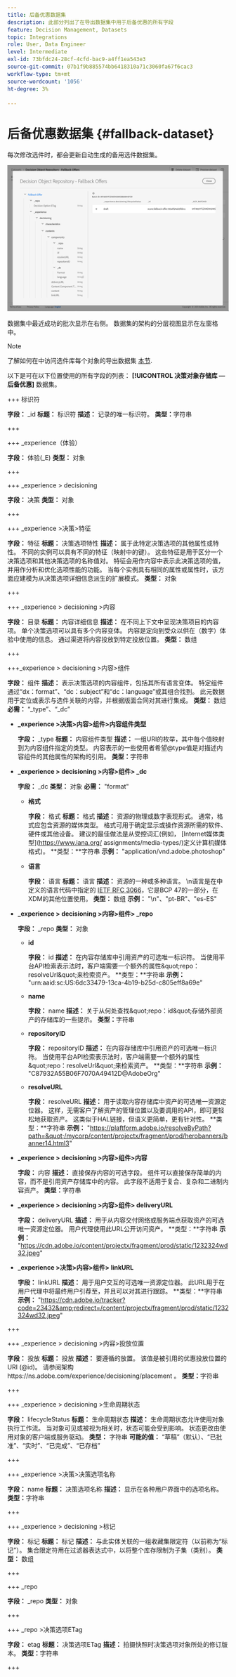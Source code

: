 ```yaml
---
title: 后备优惠数据集
description: 此部分列出了在导出数据集中用于后备优惠的所有字段
feature: Decision Management, Datasets
topic: Integrations
role: User, Data Engineer
level: Intermediate
exl-id: 73bfdc24-28cf-4cfd-bac9-a4ff1ea543e3
source-git-commit: 07b1f9b885574bb6418310a71c3060fa67f6cac3
workflow-type: tm+mt
source-wordcount: '1056'
ht-degree: 3%

---
```


# 后备优惠数据集 {#fallback-dataset}

每次修改选件时，都会更新自动生成的备用选件数据集。

![](../assets/dataset-fallback.png)

数据集中最近成功的批次显示在右侧。 数据集的架构的分层视图显示在左窗格中。

>[!NOTE]
>
>了解如何在中访问选件库每个对象的导出数据集 [本节](../export-catalog/access-dataset.md).

以下是可在以下位置使用的所有字段的列表： **[!UICONTROL 决策对象存储库 — 后备优惠]** 数据集。

+++ 标识符

**字段：** _id
**标题：** 标识符
**描述：** 记录的唯一标识符。
**类型：**&#x200B;字符串

+++

+++ _experience（体验）

**字段：** 体验(_E)
**类型：** 对象

+++

+++ _experience > decisioning

**字段：** 决策
**类型：** 对象

+++

+++ _experience >决策>特征

**字段：** 特征
**标题：** 决策选项特性
**描述：** 属于此特定决策选项的其他属性或特性。 不同的实例可以具有不同的特征（映射中的键）。 这些特征是用于区分一个决策选项和其他决策选项的名称值对。 特征会用作内容中表示此决策选项的值，并用作分析和优化选项性能的功能。 当每个实例具有相同的属性或属性时，该方面应建模为从决策选项详细信息派生的扩展模式。
**类型：** 对象

+++

<!--Field under Characteristics without title = additionalProperties? Desc = Value of the property. Type: string-->

+++ _experience > decisioning >内容

**字段：** 目录
**标题：** 内容详细信息
**描述：** 在不同上下文中呈现决策项目的内容项。 单个决策选项可以具有多个内容变体。 内容是定向到受众以供在（数字）体验中使用的信息。 通过渠道将内容投放到特定投放位置。
**类型：** 数组

+++

+++_experience > decisioning >内容>组件

**字段：** 组件
**描述：** 表示决策选项的内容组件，包括其所有语言变体。 特定组件通过“dx：format”、“dc：subject”和“dc：language”或其组合找到。 此元数据用于定位或表示与选件关联的内容，并根据版面合同对其进行集成。
**类型：** 数组
**必需：** “_type”、“_dc” <!--TBC?-->

* **_experience >决策>内容>组件>内容组件类型**

  **字段：** _type
  **标题：** 内容组件类型
  **描述：** 一组URI的枚举，其中每个值映射到为内容组件指定的类型。 内容表示的一些使用者希望@type值是对描述内容组件的其他属性的架构的引用。
  **类型：**&#x200B;字符串

* **_experience > decisioning >内容>组件> _dc**

  **字段：** _dc
  **类型：** 对象
  **必需：** &quot;format&quot;

   * **格式**

     **字段：** 格式
     **标题：** 格式
     **描述：** 资源的物理或数字表现形式。 通常，格式应包含资源的媒体类型。 格式可用于确定显示或操作资源所需的软件、硬件或其他设备。 建议的最佳做法是从受控词汇(例如， [Internet媒体类型](https://www.iana.org/ assignments/media-types/)定义计算机媒体格式)。
     **类型：**字符串
     **示例：** &quot;application/vnd.adobe.photoshop&quot;

   * **语言**

     **字段：** 语言
     **标题：** 语言
     **描述：** 资源的一种或多种语言。 \n语言是在中定义的语言代码中指定的 [IETF RFC 3066](https://www.ietf.org/rfc/rfc3066.txt)，它是BCP 47的一部分，在XDM的其他位置使用。
     **类型：** 数组
     **示例：** &quot;\n&quot;、&quot;pt-BR&quot;、&quot;es-ES&quot;

* **_experience > decisioning >内容>组件> _repo**

  **字段：** _repo
  **类型：** 对象

   * **id**

     **字段：** id
     **描述：** 在内容存储库中引用资产的可选唯一标识符。 当使用平台API检索表示法时，客户端需要一个额外的属性\&quot;repo：resolveUrl\&quot;来检索资产。
     **类型：**字符串
     **示例：** &quot;urn:aaid:sc:US:6dc33479-13ca-4b19-b25d-c805eff8a69e”

   * **name**

     **字段：** name
     **描述：** 关于从何处查找\&quot;repo：id\&quot;存储外部资产的存储库的一些提示。
     **类型：**&#x200B;字符串

   * **repositoryID**

     **字段：** repositoryID
     **描述：** 在内容存储库中引用资产的可选唯一标识符。 当使用平台API检索表示法时，客户端需要一个额外的属性\&quot;repo：resolveUrl\&quot;来检索资产。
     **类型：**字符串
     **示例：** &quot;C87932A55B06F7070A49412D@AdobeOrg&quot;

   * **resolveURL**

     **字段：** resolveURL
     **描述：** 用于读取内容存储库中资产的可选唯一资源定位器。 这样，无需客户了解资产的管理位置以及要调用的API，即可更轻松地获取资产。 这类似于HAL链接，但语义更简单，更有针对性。
     **类型：**字符串
     **示例：** &quot;https://plaftform.adobe.io/resolveByPath?path=&quot;/mycorp/content/projectx/fragment/prod/herobanners/banner14.html3&quot;

* **_experience > decisioning >内容>组件>内容**

  **字段：** 内容
  **描述：** 直接保存内容的可选字段。 组件可以直接保存简单的内容，而不是引用资产存储库中的内容。 此字段不适用于复合、复杂和二进制内容资产。
  **类型：**&#x200B;字符串

* **_experience > decisioning >内容>组件> deliveryURL**

  **字段：** deliveryURL
  **描述：** 用于从内容交付网络或服务端点获取资产的可选唯一资源定位器。 用户代理使用此URL公开访问资产。
  **类型：**字符串
  **示例：** &quot;https://cdn.adobe.io/content/projectx/fragment/prod/static/1232324wd32.jpeg&quot;

* **_experience >决策>内容>组件> linkURL**

  **字段：** linkURL
  **描述：** 用于用户交互的可选唯一资源定位器。 此URL用于在用户代理中将最终用户引荐至，并且可以对其进行跟踪。
  **类型：**字符串
  **示例：** &quot;https://cdn.adobe.io/tracker?code=23432&amp;redirect=/content/projectx/fragment/prod/static/1232324wd32.jpeg&quot;

+++

+++ _experience > decisioning >内容>投放位置

**字段：** 投放
**标题：** 投放
**描述：** 要遵循的放置。 该值是被引用的优惠投放位置的URI (@id)。 请参阅架构https://ns.adobe.com/experience/decisioning/placement 。
**类型：**&#x200B;字符串

+++

+++ _experience > decisioning >生命周期状态

**字段：** lifecycleStatus
**标题：** 生命周期状态
**描述：** 生命周期状态允许使用对象执行工作流。 当对象可见或被视为相关时，状态可能会受到影响。 状态更改由使用对象的客户端或服务驱动。
**类型：** 字符串
**可能的值：** “草稿”（默认）、“已批准”、“实时”、“已完成”、“已存档”

+++

+++ _experience >决策>决策选项名称

**字段：** name
**标题：** 决策选项名称
**描述：** 显示在各种用户界面中的选项名称。
**类型：**&#x200B;字符串

+++

+++ _experience > decisioning >标记

**字段：** 标记
**标题：** 标记
**描述：** 与此实体关联的一组收藏集限定符（以前称为“标记”）。 集合限定符用在过滤器表达式中，以将整个库存限制为子集（类别）。
**类型：** 数组

+++

<!--Field without name under collection qualifiers: Description: An identifier of a collection qualifier object. The value is the @id of the collection qualifier that is referenced. See tag schema: https://ns.adobe.com/experience/decisioning/tag. Type: string-->

+++ _repo

**字段：** _repo
**类型：** 对象

+++

+++ _repo >决策选项ETag

**字段：** etag
**标题：** 决策选项ETag
**描述：** 拍摄快照时决策选项对象所处的修订版本。
**类型：**&#x200B;字符串

+++
